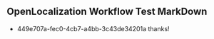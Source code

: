 ## OpenLocalization Workflow Test MarkDown
* 449e707a-fec0-4cb7-a4bb-3c43de34201a thanks!

<!--HONumber=Aug16_HO3-->


